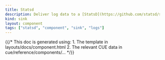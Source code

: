 ```yaml
---
title: Statsd
description: Deliver log data to a [StatsD](https://github.com/statsd/statsd) aggregator
kind: sink
layout: component
tags: ["statsd", "component", "sink", "logs"]
---
```


{{/* This doc is generated using:
     1. The template in layouts/docs/component.html
     2. The relevant CUE data in cue/reference/components/... */}}
